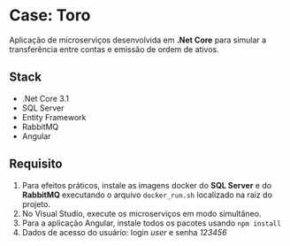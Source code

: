 # Case: Toro 

Aplicação de microserviços desenvolvida em **.Net Core** para simular a transferência entre contas e emissão de ordem de ativos.

## Stack

 - .Net Core 3.1
 - SQL Server
 - Entity Framework
 - RabbitMQ
 - Angular
  
## Requisito

1. Para efeitos práticos, instale as imagens docker do **SQL Server** e do **RabbitMQ** executando o arquivo `docker_run.sh` localizado na raiz do projeto.
2. No Visual Studio, execute os microserviços em modo simultâneo.
3. Para a aplicação Angular, instale todos os pacotes usando `npm install`
4. Dados de acesso do usuário: login *user* e senha *123456*
